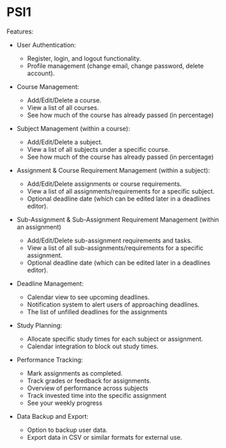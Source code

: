 # PSI1

Features:
* User Authentication:
    * Register, login, and logout functionality.
    * Profile management (change email, change password, delete account).

* Course Management:
    * Add/Edit/Delete a course.
    * View a list of all courses.
    * See how much of the course has already passed (in percentage)

* Subject Management (within a course):
    * Add/Edit/Delete a subject.
    * View a list of all subjects under a specific course. 
    * See how much of the course has already passed (in percentage)

* Assignment & Course Requirement Management (within a subject):
    * Add/Edit/Delete assignments or course requirements.
    * View a list of all assignments/requirements for a specific subject.
    * Optional deadline date (which can be edited later in a deadlines editor).

* Sub-Assignment &  Sub-Assignment Requirement Management (within an assignment)
    * Add/Edit/Delete sub-assignment requirements and tasks.
    * View a list of all sub-assignments/requirements for a specific assignment.
    * Optional deadline date (which can be edited later in a deadlines editor).

* Deadline Management:
    * Calendar view to see upcoming deadlines.
    * Notification system to alert users of approaching deadlines.
    * The list of unfilled deadlines for the assignments

* Study Planning:
    * Allocate specific study times for each subject or assignment.
    * Calendar integration to block out study times.

* Performance Tracking:
    * Mark assignments as completed.
    * Track grades or feedback for assignments.
    * Overview of performance across subjects
    * Track invested time into the specific assignment 
    * See your weekly progress

* Data Backup and Export:
    * Option to backup user data.
    * Export data in CSV or similar formats for external use.
